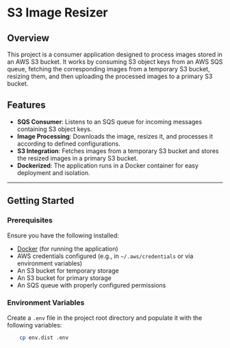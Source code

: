 # S3 Image Resizer

## Overview

This project is a consumer application designed to process images stored in an AWS S3 bucket. It works by consuming S3 object keys from an AWS SQS queue, fetching the corresponding images from a temporary S3 bucket, resizing them, and then uploading the processed images to a primary S3 bucket.

## Features

- **SQS Consumer**: Listens to an SQS queue for incoming messages containing S3 object keys.
- **Image Processing**: Downloads the image, resizes it, and processes it according to defined configurations.
- **S3 Integration**: Fetches images from a temporary S3 bucket and stores the resized images in a primary S3 bucket.
- **Dockerized**: The application runs in a Docker container for easy deployment and isolation.

---

## Getting Started

### Prerequisites

Ensure you have the following installed:

- [Docker](https://www.docker.com/) (for running the application)
- AWS credentials configured (e.g., in `~/.aws/credentials` or via environment variables)
- An S3 bucket for temporary storage
- An S3 bucket for primary storage
- An SQS queue with properly configured permissions

### Environment Variables

Create a `.env` file in the project root directory and populate it with the following variables:

```bash
    cp env.dist .env
